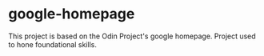 # google-homepage
This project is based on the Odin Project's google homepage. Project used to hone foundational skills. 
